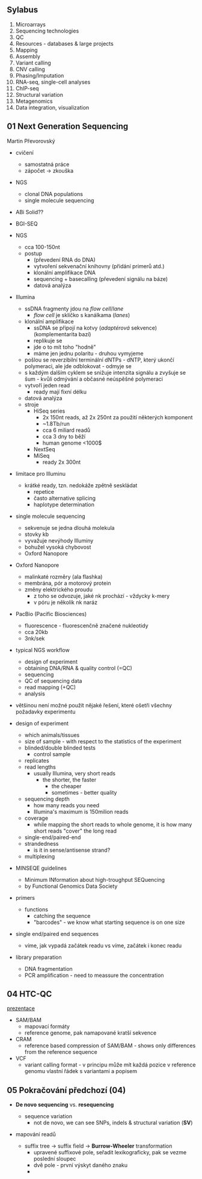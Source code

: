 ## Sylabus
1. Microarrays
2. Sequencing technologies
3. QC
4. Resources - databases & large projects
5. Mapping
6. Assembly
7. Variant calling
8. CNV calling
9. Phasing/Imputation
10. RNA-seq, single-cell analyses
11. ChIP-seq
12. Structural variation
13. Metagenomics
14. Data integration, visualization

## 01 Next Generation Sequencing
Martin Převorovský  

- cvičení
  - samostatná práce
  - zápočet -> zkouška

- NGS
  - clonal DNA populations
  - single molecule sequencing

- ABi Solid??
- BGI-SEQ

- NGS
  - cca 100-150nt
  - postup
    - (převedení RNA do DNA)
    - vytvoření sekvenační knihovny (přidání primerů atd.)
    - klonální amplifikace DNA
    - sequencing + basecalling (převedení signálu na báze)
    - datová analýza

- Illumina
  - ssDNA fragmenty jdou na *flow cell*/*lane*
    - *flow cell* je sklíčko s kanálkama (*lanes*)
  - klonální amplifikace
    - ssDNA se připojí na kotvy (*adaptérová* sekvence) (komplementarita bazí)
    - replikuje se
    - jde o to mít toho "hodně"
    - máme jen jednu polaritu - druhou vymyjeme
  - pošlou se reverzibilní terminální dNTPs - dNTP, který ukončí polymeraci, ale jde odblokovat - odmyje se
  - s každým dalším cyklem se snižuje intenzita signálu a zvyšuje se šum - kvůli odmývání a občasné neúspěšné polymeraci
  - vytvoří jeden read
    - ready mají fixní délku
  - datová analýza
  - stroje
    - HiSeq series
      - 2x 150nt reads, až 2x 250nt za použití některých komponent
      - ~1.8Tb/run
      - cca 6 miliard readů
      - cca 3 dny to běží
      - human genome <1000$
    - NextSeq
    - MiSeq
      - ready 2x 300nt
- limitace pro Illuminu
  - krátké ready, tzn. nedokáže zpětně seskládat
    - repetice
    - často alternative splicing
    - haplotype determination

- single molecule sequencing
  - sekvenuje se jedna dlouhá molekula
  - stovky kb
  - vyvažuje nevýhody Illuminy
  - bohužel vysoká chybovost
  - Oxford Nanopore

- Oxford Nanopore
  - malinkaté rozměry (ala flashka)
  - membrána, pór a motorový protein
  - změny elektrického proudu
    - z toho se odvozuje, jaké nk prochází - vždycky k-mery
    - v póru je několik nk naráz

- PacBio (Pacific Biosciences)
  - fluorescence - fluorescenčně značené nukleotidy
  - cca 20kb
  - 3nk/sek

- typical NGS workflow
  - design of experiment
  - obtaining DNA/RNA & quality control (=QC)
  - sequencing
  - QC of sequencing data
  - read mapping (+QC)
  - analysis
- většinou není možné použít nějaké řešení, které ošetři všechny požadavky experimentu

- design of experiment
  - which animals/tissues
  - size of sample - with respect to the statistics of the experiment
  - blinded/double blinded tests
    - control sample
  - replicates
  - read lengths
    - usually Illumina, very short reads
      - the shorter, the faster
        - the cheaper
        - sometimes - better quality
  - sequencing depth
    - how many reads you need
    - Illumina's maximum is 150milion reads
  - coverage
    - while mapping the short reads to whole genome, it is how many short reads "cover" the long read
  - single-end/paired-end
  - strandedness
    - is it in sense/antisense strand?
  - multiplexing

- MINSEQE guidelines
  - Minimum INformation about high-troughput SEQuencing
  - by Functional Genomics Data Society
- primers
  - functions
    - catching the sequence
    - "barcodes" - we know what starting sequence is on one size

- single end/paired end sequences
  - víme, jak vypadá začátek readu vs víme, začátek i konec readu

- library preparation
  - DNA fragmentation
  - PCR amplification - need to meassure the concentration

## 04 HTC-QC
[prezentace](https://dl2.cuni.cz/pluginfile.php/76101/mod_resource/content/1/hts-qc.pdf)  

- SAM/BAM
  - mapovací formáty
  - reference genome, pak namapované kratší sekvence
- CRAM
  - reference based compression of SAM/BAM - shows only differences from the reference sequence
- VCF
  - variant calling format - v principu může mít každá pozice v reference genomu vlastní řádek s variantami a popisem

## 05 Pokračování předchozí (04)
- **De novo sequencing** vs. **resequencing**
  - sequence variation
    - not de novo, we can see SNPs, indels & structural variation (**SV**)

- mapování readů
  - suffix tree -> suffix field -> **Burrow-Wheeler** transformation
    - upravené suffixové pole, seřadit lexikograficky, pak se vezme poslední sloupec
    - dvě pole - první výskyt daného znaku
    - 